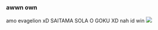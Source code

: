 ### awwn own
amo evagelion xD
SAITAMA SOLA O GOKU XD
nah id win
![](https://media1.tenor.com/m/KB9YWRsDXtYAAAAC/sukuna-sukuna-smile.gif)
